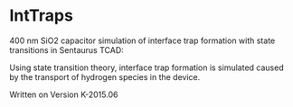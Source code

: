 # IntTraps
400 nm SiO2 capacitor simulation of interface trap formation with state transitions in Sentaurus TCAD:

Using state transition theory, interface trap formation is simulated caused by the transport of hydrogen species in the device.

Written on Version K-2015.06 
